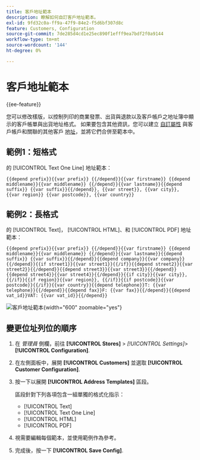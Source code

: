 ```yaml
---
title: 客戶地址範本
description: 瞭解如何自訂客戶地址範本。
exl-id: 9fd32c0a-ff9a-47f9-84e2-f5d6bf307d8c
feature: Customers, Configuration
source-git-commit: 7de285d4cd1e25ec890f1efff9ea7bdf2f0a9144
workflow-type: tm+mt
source-wordcount: '144'
ht-degree: 0%

---
```


# 客戶地址範本

{{ee-feature}}

您可以修改樣版，以控制列印的商業發票、出貨與退款以及客戶帳戶之地址簿中顯示的客戶帳單與出貨地址格式。 如果要包含其他資訊，您可以建立 [自訂屬性](attribute-properties.md) 與客戶帳戶和關聯的其他客戶 [地址](address-attributes.md)，並將它們合併至範本中。

## 範例1：短格式

的 [!UICONTROL Text One Line] 地址範本：

```text
{{depend prefix}}{{var prefix}} {{/depend}}{{var firstname}} {{depend middlename}}{{var middlename}} {{/depend}}{{var lastname}}{{depend suffix}} {{var suffix}}{{/depend}}, {{var street}}, {{var city}}, {{var region}} {{var postcode}}, {{var country}}
```

## 範例2：長格式

的 [!UICONTROL Text]， [!UICONTROL HTML]、和 [!UICONTROL PDF] 地址範本：

```text
{{depend prefix}}{{var prefix}} {{/depend}}{{var firstname}} {{depend middlename}}{{var middlename}} {{/depend}}{{var lastname}}{{depend suffix}} {{var suffix}}{{/depend}}{{depend company}}{{var company}}{{/depend}}{{if street1}}{{var street1}}{{/if}}{{depend street2}}{{var street2}}{{/depend}}{{depend street3}}{{var street3}}{{/depend}}{{depend street4}}{{var street4}}{{/depend}}{{if city}}{{var city}},  {{/if}}{{if region}}{{var region}}, {{/if}}{{if postcode}}{{var postcode}}{{/if}}{{var country}}{{depend telephone}}T: {{var telephone}}{{/depend}}{{depend fax}}F: {{var fax}}{{/depend}}{{depend vat_id}}VAT: {{var vat_id}}{{/depend}}
```

![客戶地址範本](../configuration-reference/customers/assets/customer-configuration-address-templates.png){width="600" zoomable="yes"}

## 變更位址列位的順序

1. 在 _管理員_ 側欄，前往 **[!UICONTROL Stores]** > _[!UICONTROL Settings]_>**[!UICONTROL Configuration]**.

1. 在左側面板中，展開 **[!UICONTROL Customers]** 並選取 **[!UICONTROL Customer Configuration]**.

1. 按一下以展開 **[!UICONTROL Address Templates]** 區段。

   區段針對下列各項包含一組單獨的格式化指示：

   - [!UICONTROL Text]
   - [!UICONTROL Text One Line]
   - [!UICONTROL HTML]
   - [!UICONTROL PDF]

1. 視需要編輯每個範本，並使用範例作為參考。

1. 完成後，按一下 **[!UICONTROL Save Config]**.
